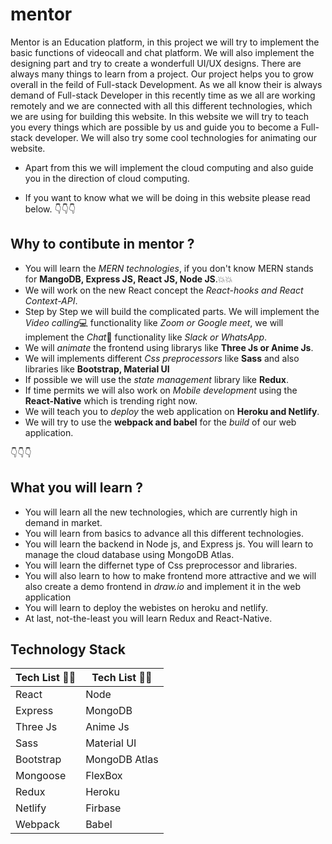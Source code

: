 # mentor

Mentor is an Education platform, in this project we will try to implement the basic functions of videocall and chat platform. We will also implement the designing part and try to create a wonderfull UI/UX designs. There are always many things to learn from a project. Our project helps you to grow overall in the feild of Full-stack Development. As we all know their is always demand of Full-stack Developer in this recently time as we all are working remotely and we are connected with all this different technologies, which we are using for building this website. In this website we will try to teach you every things which are possible by us and guide you to become a Full-stack developer. We will also try some cool technologies for animating our website.

* Apart from this we will implement the cloud computing and also guide you in the direction of cloud computing.

* If you want to know what we will be doing in this website please read below. :point_down::point_down::point_down:

## Why to contibute in mentor ?

* You will learn the *MERN technologies*, if you don't know MERN stands for **MangoDB, Express JS, React JS, Node JS**.:boom::boom: 
* We will work on the new React concept the *React-hooks and React Context-API*.
* Step by Step we will build the complicated parts. We will implement the *Video calling*:computer: functionality like *Zoom or Google meet*, we will implement the *Chat*:speech_balloon: functionality like *Slack or WhatsApp*. 
* We will *animate* the frontend using librarys like **Three Js or Anime Js**. 
* We will implements different *Css preprocessors* like **Sass** and also libraries like **Bootstrap, Material UI**
* If possible we will use the *state management* library like **Redux**.
* If time permits we will also work on *Mobile development* using the **React-Native** which is trending right now.
* We will teach you to *deploy* the web application on **Heroku and Netlify**.
* We will try to use the **webpack and babel** for the *build* of our web application.

:point_down::point_down::point_down:

## What you will learn ?

 * You will learn all the new technologies, which are currently high in demand in market. 
 * You will learn from basics to advance all this different technologies. 
 * You will learn the backend in Node js, and Express js. You will learn to manage the cloud database using MongoDB Atlas.
 * You will learn the differnet type of Css preprocessor and libraries. 
 * You will also learn to how to make frontend more attractive and we will also create a demo frontend in *draw.io* and implement it in the web application
 * You will learn to deploy the webistes on heroku and netlify.
 * At last, not-the-least you will learn Redux and React-Native. 


## Technology Stack

**Tech List :blue_book::notebook:**  | **Tech List :blue_book::notebook:**
-----------------|----------------
React | Node 
Express | MongoDB
Three Js | Anime Js
Sass | Material UI
Bootstrap | MongoDB Atlas
Mongoose | FlexBox
Redux | Heroku 
Netlify | Firbase
Webpack | Babel